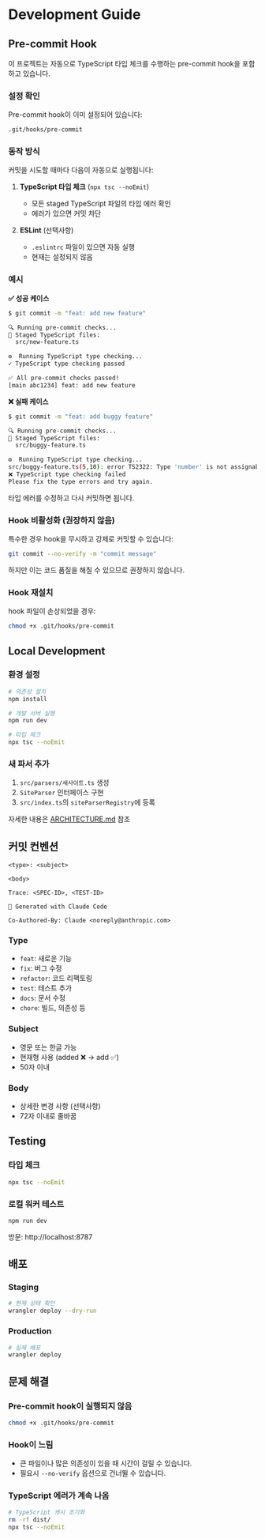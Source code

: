 # Development Guide

## Pre-commit Hook

이 프로젝트는 자동으로 TypeScript 타입 체크를 수행하는 pre-commit hook을 포함하고 있습니다.

### 설정 확인

Pre-commit hook이 이미 설정되어 있습니다:

```bash
.git/hooks/pre-commit
```

### 동작 방식

커밋을 시도할 때마다 다음이 자동으로 실행됩니다:

1. **TypeScript 타입 체크** (`npx tsc --noEmit`)
   - 모든 staged TypeScript 파일의 타입 에러 확인
   - 에러가 있으면 커밋 차단

2. **ESLint** (선택사항)
   - `.eslintrc` 파일이 있으면 자동 실행
   - 현재는 설정되지 않음

### 예시

**✅ 성공 케이스**
```bash
$ git commit -m "feat: add new feature"

🔍 Running pre-commit checks...
📝 Staged TypeScript files:
  src/new-feature.ts

⚙️  Running TypeScript type checking...
✓ TypeScript type checking passed

✅ All pre-commit checks passed!
[main abc1234] feat: add new feature
```

**❌ 실패 케이스**
```bash
$ git commit -m "feat: add buggy feature"

🔍 Running pre-commit checks...
📝 Staged TypeScript files:
  src/buggy-feature.ts

⚙️  Running TypeScript type checking...
src/buggy-feature.ts(5,10): error TS2322: Type 'number' is not assignable to type 'string'.
❌ TypeScript type checking failed
Please fix the type errors and try again.
```

타입 에러를 수정하고 다시 커밋하면 됩니다.

### Hook 비활성화 (권장하지 않음)

특수한 경우 hook을 무시하고 강제로 커밋할 수 있습니다:

```bash
git commit --no-verify -m "commit message"
```

하지만 이는 코드 품질을 해칠 수 있으므로 권장하지 않습니다.

### Hook 재설치

hook 파일이 손상되었을 경우:

```bash
chmod +x .git/hooks/pre-commit
```

## Local Development

### 환경 설정

```bash
# 의존성 설치
npm install

# 개발 서버 실행
npm run dev

# 타입 체크
npx tsc --noEmit
```

### 새 파서 추가

1. `src/parsers/새사이트.ts` 생성
2. `SiteParser` 인터페이스 구현
3. `src/index.ts`의 `siteParserRegistry`에 등록

자세한 내용은 [ARCHITECTURE.md](ARCHITECTURE.md) 참조

## 커밋 컨벤션

```
<type>: <subject>

<body>

Trace: <SPEC-ID>, <TEST-ID>

🤖 Generated with Claude Code

Co-Authored-By: Claude <noreply@anthropic.com>
```

### Type
- `feat`: 새로운 기능
- `fix`: 버그 수정
- `refactor`: 코드 리팩토링
- `test`: 테스트 추가
- `docs`: 문서 수정
- `chore`: 빌드, 의존성 등

### Subject
- 영문 또는 한글 가능
- 현재형 사용 (added ❌ → add ✅)
- 50자 이내

### Body
- 상세한 변경 사항 (선택사항)
- 72자 이내로 줄바꿈

## Testing

### 타입 체크
```bash
npx tsc --noEmit
```

### 로컬 워커 테스트
```bash
npm run dev
```

방문: http://localhost:8787

## 배포

### Staging
```bash
# 현재 상태 확인
wrangler deploy --dry-run
```

### Production
```bash
# 실제 배포
wrangler deploy
```

## 문제 해결

### Pre-commit hook이 실행되지 않음
```bash
chmod +x .git/hooks/pre-commit
```

### Hook이 느림
- 큰 파일이나 많은 의존성이 있을 때 시간이 걸릴 수 있습니다.
- 필요시 `--no-verify` 옵션으로 건너뛸 수 있습니다.

### TypeScript 에러가 계속 나옴
```bash
# TypeScript 캐시 초기화
rm -rf dist/
npx tsc --noEmit
```
